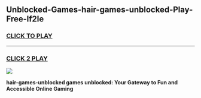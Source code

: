 
## Unblocked-Games-hair-games-unblocked-Play-Free-lf2le
<h3>
<a href="https://premium76.site?title=hair-games-unblocked&ref=17A">CLICK TO PLAY</a></h3>
<hr>

<h3>
<a href="https://premium76.site?title=hair-games-unblocked&ref=17A">CLICK 2 PLAY</a>
  
</h3>

<a href="https://premium76.site?title=hair-games-unblocked&ref=17A"><img src="https://clearcache.store/games.png"></a>


**hair-games-unblocked games unblocked: Your Gateway to Fun and Accessible Online Gaming**
